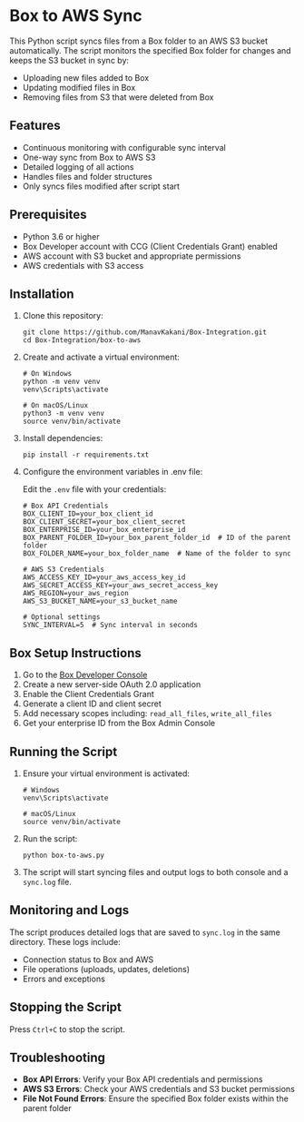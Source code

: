 # Box to AWS Sync

This Python script syncs files from a Box folder to an AWS S3 bucket automatically. The script monitors the specified Box folder for changes and keeps the S3 bucket in sync by:

- Uploading new files added to Box
- Updating modified files in Box
- Removing files from S3 that were deleted from Box

## Features

- Continuous monitoring with configurable sync interval
- One-way sync from Box to AWS S3
- Detailed logging of all actions
- Handles files and folder structures
- Only syncs files modified after script start

## Prerequisites

- Python 3.6 or higher
- Box Developer account with CCG (Client Credentials Grant) enabled
- AWS account with S3 bucket and appropriate permissions
- AWS credentials with S3 access

## Installation

1. Clone this repository:
   ```
   git clone https://github.com/ManavKakani/Box-Integration.git
   cd Box-Integration/box-to-aws
   ```

2. Create and activate a virtual environment:
   ```
   # On Windows
   python -m venv venv
   venv\Scripts\activate

   # On macOS/Linux
   python3 -m venv venv
   source venv/bin/activate
   ```

3. Install dependencies:
   ```
   pip install -r requirements.txt
   ```

4. Configure the environment variables in .env file:
   
   Edit the `.env` file with your credentials:

   ```
   # Box API Credentials
   BOX_CLIENT_ID=your_box_client_id
   BOX_CLIENT_SECRET=your_box_client_secret
   BOX_ENTERPRISE_ID=your_box_enterprise_id
   BOX_PARENT_FOLDER_ID=your_box_parent_folder_id  # ID of the parent folder
   BOX_FOLDER_NAME=your_box_folder_name  # Name of the folder to sync

   # AWS S3 Credentials
   AWS_ACCESS_KEY_ID=your_aws_access_key_id
   AWS_SECRET_ACCESS_KEY=your_aws_secret_access_key
   AWS_REGION=your_aws_region
   AWS_S3_BUCKET_NAME=your_s3_bucket_name

   # Optional settings
   SYNC_INTERVAL=5  # Sync interval in seconds
   ```

## Box Setup Instructions

1. Go to the [Box Developer Console](https://developer.box.com/)
2. Create a new server-side OAuth 2.0 application
3. Enable the Client Credentials Grant
4. Generate a client ID and client secret
5. Add necessary scopes including: `read_all_files`, `write_all_files`
6. Get your enterprise ID from the Box Admin Console

## Running the Script

1. Ensure your virtual environment is activated:
   ```
   # Windows
   venv\Scripts\activate

   # macOS/Linux
   source venv/bin/activate
   ```

2. Run the script:
   ```
   python box-to-aws.py
   ```

3. The script will start syncing files and output logs to both console and a `sync.log` file.

## Monitoring and Logs

The script produces detailed logs that are saved to `sync.log` in the same directory. These logs include:
- Connection status to Box and AWS
- File operations (uploads, updates, deletions)
- Errors and exceptions

## Stopping the Script

Press `Ctrl+C` to stop the script.

## Troubleshooting

- **Box API Errors**: Verify your Box API credentials and permissions
- **AWS S3 Errors**: Check your AWS credentials and S3 bucket permissions
- **File Not Found Errors**: Ensure the specified Box folder exists within the parent folder

